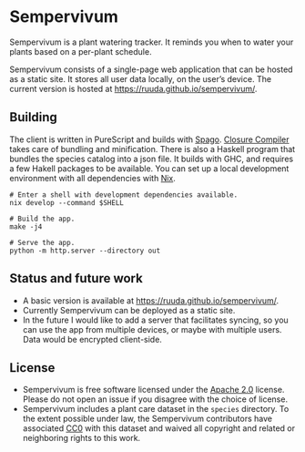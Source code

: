 # Sempervivum

Sempervivum is a plant watering tracker. It reminds you when to water your
plants based on a per-plant schedule.

Sempervivum consists of a single-page web application that can be hosted as a
static site. It stores all user data locally, on the user’s device. The current
version is hosted at https://ruuda.github.io/sempervivum/.

## Building

The client is written in PureScript and builds with [Spago][spago].
[Closure Compiler][closure] takes care of bundling and minification. There is
also a Haskell program that bundles the species catalog into a json file. It
builds with GHC, and requires a few Hakell packages to be available. You can set
up a local development environment with all dependencies with [Nix][nix].

    # Enter a shell with development dependencies available.
    nix develop --command $SHELL

    # Build the app.
    make -j4

    # Serve the app.
    python -m http.server --directory out

## Status and future work

 * A basic version is available at https://ruuda.github.io/sempervivum/.
 * Currently Sempervivum can be deployed as a static site.
 * In the future I would like to add a server that facilitates syncing, so you
   can use the app from multiple devices, or maybe with multiple users. Data
   would be encrypted client-side.

## License

 * Sempervivum is free software licensed under the [Apache 2.0][apache2] license.
   Please do not open an issue if you disagree with the choice of license.
 * Sempervivum includes a plant care dataset in the `species` directory. To the
   extent possible under law, the Sempervivum contributors have associated
   [CC0][cc0] with this dataset and waived all copyright and related or
   neighboring rights to this work.

[closure]:     https://github.com/google/closure-compiler
[spago]:       https://github.com/purescript/spago
[nix]:         https://nixos.org/nix/
[apache2]:     https://www.apache.org/licenses/LICENSE-2.0
[cc0]:         https://creativecommons.org/publicdomain/zero/1.0/
